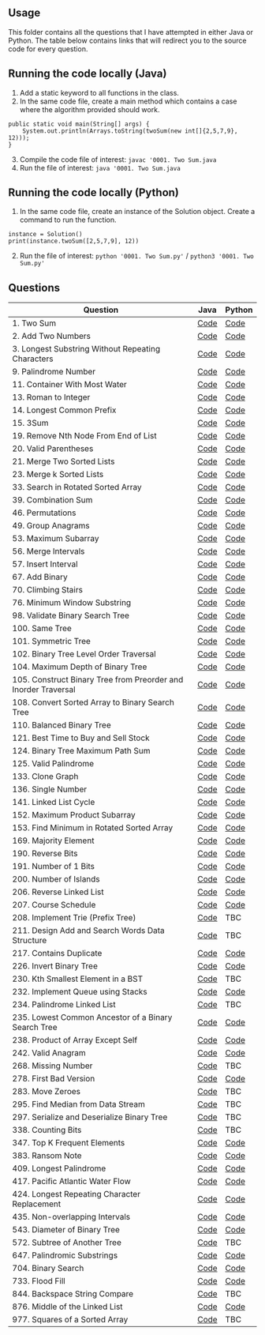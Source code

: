 ## Usage

This folder contains all the questions that I have attempted in either Java or Python. The table below contains links that will redirect you to the source code for every question.

## Running the code locally (Java)
1. Add a static keyword to all functions in the class.
2. In the same code file, create a main method which contains a case where the algorithm provided should work.

```
public static void main(String[] args) {
    System.out.println(Arrays.toString(twoSum(new int[]{2,5,7,9}, 12)));
}
```

3. Compile the code file of interest: `javac '0001. Two Sum.java`
4. Run the file of interest: `java '0001. Two Sum.java`

## Running the code locally (Python)
1. In the same code file, create an instance of the Solution object. Create a command to run the function.

```
instance = Solution()
print(instance.twoSum([2,5,7,9], 12))
```

2. Run the file of interest: `python '0001. Two Sum.py'` / `python3 '0001. Two Sum.py'`

## Questions

| Question | Java | Python |
|----------|------|--------|
| 1. Two Sum | [Code](https://github.com/Jcheez/learning-hub/blob/main/leetcode/java/0001.%20Two%20Sum.java) | [Code](https://github.com/Jcheez/learning-hub/blob/main/leetcode/python/0001.%20Two%20Sum.py) |
| 2. Add Two Numbers | [Code](https://github.com/Jcheez/learning-hub/blob/main/leetcode/java/0002.%20Add%20Two%20Numbers.java) | [Code](https://github.com/Jcheez/learning-hub/blob/main/leetcode/python/0002.%20Add%20Two%20Number.py) |
| 3. Longest Substring Without Repeating Characters | [Code](https://github.com/Jcheez/learning-hub/blob/main/leetcode/java/0003.%20Longest%20Substring%20Without%20Repeating%20Characters.java) | [Code](https://github.com/Jcheez/learning-hub/blob/main/leetcode/python/0003.%20Longest%20Substring%20Without%20Repeating%20Characters.py) |
| 9. Palindrome Number | [Code](https://github.com/Jcheez/learning-hub/blob/main/leetcode/java/0009.%20Palindrome%20Number.java) | [Code](https://github.com/Jcheez/learning-hub/blob/main/leetcode/python/0009.%20Palindrome%20Number.py) |
| 11. Container With Most Water | [Code](https://github.com/Jcheez/learning-hub/blob/main/leetcode/java/0011.%20Container%20With%20Most%20Water.java) | [Code](https://github.com/Jcheez/learning-hub/blob/main/leetcode/python/0011.%20Container%20With%20Most%20Water.py) |
| 13. Roman to Integer | [Code](https://github.com/Jcheez/learning-hub/blob/main/leetcode/java/0013.%20Roman%20to%20Integer.java) | [Code](https://github.com/Jcheez/learning-hub/blob/main/leetcode/python/0013.%20Roman%20to%20Integer.py) |
| 14. Longest Common Prefix | [Code](https://github.com/Jcheez/learning-hub/blob/main/leetcode/java/0014.%20Longest%20Common%20Prefix.java) | [Code](https://github.com/Jcheez/learning-hub/blob/main/leetcode/python/0014.%20Longest%20Common%20Prefix.py) |
| 15. 3Sum | [Code](https://github.com/Jcheez/learning-hub/blob/main/leetcode/java/0015.%203Sum.java) | [Code](https://github.com/Jcheez/learning-hub/blob/main/leetcode/python/0015.%203Sum.py) |
| 19. Remove Nth Node From End of List | [Code](https://github.com/Jcheez/learning-hub/blob/main/leetcode/java/0019.%20Remove%20Nth%20Node%20From%20End%20of%20List.java) | [Code](https://github.com/Jcheez/learning-hub/blob/main/leetcode/python/0019.%20Remove%20Nth%20Node%20From%20End%20of%20List.py) |
| 20. Valid Parentheses | [Code](https://github.com/Jcheez/learning-hub/blob/main/leetcode/java/0020.%20Valid%20Parentheses.java) | [Code](https://github.com/Jcheez/learning-hub/blob/main/leetcode/python/0020.%20Valid%20Parentheses.py) |
| 21. Merge Two Sorted Lists | [Code](https://github.com/Jcheez/learning-hub/blob/main/leetcode/java/0021.%20Merge%20Two%20Sorted%20Lists.java) | [Code](https://github.com/Jcheez/learning-hub/blob/main/leetcode/python/0021.%20Merge%20Two%20Sorted%20Lists.py) |
| 23. Merge k Sorted Lists | [Code](https://github.com/Jcheez/learning-hub/blob/main/leetcode/java/0023.%20Merge%20k%20Sorted%20Lists.java) | [Code](https://github.com/Jcheez/learning-hub/blob/main/leetcode/python/0023.%20Merge%20k%20Sorted%20Lists.py) |
| 33. Search in Rotated Sorted Array | [Code](https://github.com/Jcheez/learning-hub/blob/main/leetcode/java/0033.%20Search%20in%20Rotated%20Sorted%20Array.java) | [Code](https://github.com/Jcheez/learning-hub/blob/main/leetcode/python/0033.%20Search%20in%20Rotated%20Sorted%20Array.py) |
| 39. Combination Sum | [Code](https://github.com/Jcheez/learning-hub/blob/main/leetcode/java/0039.%20Combination%20Sum.java) | [Code](https://github.com/Jcheez/learning-hub/blob/main/leetcode/python/0039.%20Combination%20Sum.py) |
| 46. Permutations | [Code](https://github.com/Jcheez/learning-hub/blob/main/leetcode/java/0046.%20Permutations.java) | [Code](https://github.com/Jcheez/learning-hub/blob/main/leetcode/python/0046.%20Permutations.py) |
| 49. Group Anagrams | [Code](https://github.com/Jcheez/learning-hub/blob/main/leetcode/java/0049.%20Group%20Anagrams.java) | [Code](https://github.com/Jcheez/learning-hub/blob/main/leetcode/python/0049.%20Group%20Anagrams.py)
| 53. Maximum Subarray | [Code](https://github.com/Jcheez/learning-hub/blob/main/leetcode/java/0053.%20Maximum%20Subarray.java) | [Code](https://github.com/Jcheez/learning-hub/blob/main/leetcode/python/0053.%20Maximum%20Subarray.py) |
| 56. Merge Intervals | [Code](https://github.com/Jcheez/learning-hub/blob/main/leetcode/java/0056.%20Merge%20Intervals.java) | [Code](https://github.com/Jcheez/learning-hub/blob/main/leetcode/python/0056.%20Merge%20Intervals.py) |
| 57. Insert Interval | [Code](https://github.com/Jcheez/learning-hub/blob/main/leetcode/java/0057.%20Insert%20Interval.java) | [Code](https://github.com/Jcheez/learning-hub/blob/main/leetcode/python/0057.%20Insert%20Interval.py) |
| 67. Add Binary | [Code](https://github.com/Jcheez/learning-hub/blob/main/leetcode/java/0067.%20Add%20Binary.java) | [Code](https://github.com/Jcheez/learning-hub/blob/main/leetcode/python/0067.%20Add%20Binary.py) |
| 70. Climbing Stairs | [Code](https://github.com/Jcheez/learning-hub/blob/main/leetcode/java/0070.%20Climbing%20Stairs.java) | [Code](https://github.com/Jcheez/learning-hub/blob/main/leetcode/python/0070.%20Climbing%20Stairs.py) |
| 76. Minimum Window Substring| [Code](https://github.com/Jcheez/learning-hub/blob/main/leetcode/java/0076.%20Minimum%20Window%20Substring.java) | [Code](https://github.com/Jcheez/learning-hub/blob/main/leetcode/python/0076.%20Minimum%20Window%20Substring.py) |
| 98. Validate Binary Search Tree | [Code](https://github.com/Jcheez/learning-hub/blob/main/leetcode/java/0098.%20Validate%20Binary%20Search%20Tree.java) | [Code](https://github.com/Jcheez/learning-hub/blob/main/leetcode/python/0098.%20Validate%20Binary%20Search%20Tree.py) |
| 100. Same Tree | [Code](https://github.com/Jcheez/learning-hub/blob/main/leetcode/java/0100.%20Same%20Tree.java) | [Code](https://github.com/Jcheez/learning-hub/blob/main/leetcode/python/0100.%20Same%20Tree.py) |
| 101. Symmetric Tree | [Code](https://github.com/Jcheez/learning-hub/blob/main/leetcode/java/0101.%20Symmetric%20Tree.java) | [Code](https://github.com/Jcheez/learning-hub/blob/main/leetcode/python/0101.%20Symmetric%20Tree.py) |
| 102. Binary Tree Level Order Traversal | [Code](https://github.com/Jcheez/learning-hub/blob/main/leetcode/java/0102.%20Binary%20Tree%20Level%20Order%20Traversal.java) | [Code](https://github.com/Jcheez/learning-hub/blob/main/leetcode/python/0102.%20Binary%20Tree%20Level%20Order%20Traversal.py) |
| 104. Maximum Depth of Binary Tree | [Code](https://github.com/Jcheez/learning-hub/blob/main/leetcode/java/0104.%20Maximum%20Depth%20of%20Binary%20Tree.java) | [Code](https://github.com/Jcheez/learning-hub/blob/main/leetcode/python/0104.%20Maximum%20Depth%20of%20Binary%20Tree.py) |
| 105. Construct Binary Tree from Preorder and Inorder Traversal | [Code](https://github.com/Jcheez/learning-hub/blob/main/leetcode/java/0105.%20Construct%20Binary%20Tree%20from%20Preorder%20and%20Inorder%20Traversal.java) | [Code](https://github.com/Jcheez/learning-hub/blob/main/leetcode/python/0105.%20Construct%20Binary%20Tree%20from%20Preorder%20and%20Inorder%20Traversal.py) |
| 108. Convert Sorted Array to Binary Search Tree | [Code](https://github.com/Jcheez/learning-hub/blob/main/leetcode/java/0108.%20Convert%20Sorted%20Array%20to%20Binary%20Search%20Tree.java) | [Code](https://github.com/Jcheez/learning-hub/blob/main/leetcode/python/0108.%20Convert%20Sorted%20Array%20to%20Binary%20Search%20Tree.py) |
| 110. Balanced Binary Tree | [Code](https://github.com/Jcheez/learning-hub/blob/main/leetcode/java/0110.%20Balanced%20Binary%20Tree.java) | [Code](https://github.com/Jcheez/learning-hub/blob/main/leetcode/python/0110.%20Balanced%20Binary%20Tree.py) |
| 121. Best Time to Buy and Sell Stock | [Code](https://github.com/Jcheez/learning-hub/blob/main/leetcode/java/0121.%20Best%20Time%20to%20Buy%20and%20Sell%20Stock.java) | [Code](https://github.com/Jcheez/learning-hub/blob/main/leetcode/python/0121.%20Best%20Time%20to%20Buy%20and%20Sell%20Stock.py) |
| 124. Binary Tree Maximum Path Sum | [Code](https://github.com/Jcheez/learning-hub/blob/main/leetcode/java/0124.%20Binary%20Tree%20Maximum%20Path%20Sum.java) | [Code](https://github.com/Jcheez/learning-hub/blob/main/leetcode/python/0124.%20Binary%20Tree%20Maximum%20Path%20Sum.py) |
| 125. Valid Palindrome | [Code](https://github.com/Jcheez/learning-hub/blob/main/leetcode/java/0125.%20Valid%20Palindrome.java) | [Code](https://github.com/Jcheez/learning-hub/blob/main/leetcode/python/0125.%20Valid%20Palindrome.py) |
| 133. Clone Graph | [Code](https://github.com/Jcheez/learning-hub/blob/main/leetcode/java/0133.%20Clone%20Graph.java) | [Code](https://github.com/Jcheez/learning-hub/blob/main/leetcode/python/0133.%20Clone%20Graph.py) |
| 136. Single Number | [Code](https://github.com/Jcheez/learning-hub/blob/main/leetcode/java/0136.%20Single%20Number.java) | [Code](https://github.com/Jcheez/learning-hub/blob/main/leetcode/python/0136.%20Single%20Number.py) |
| 141. Linked List Cycle | [Code](https://github.com/Jcheez/learning-hub/blob/main/leetcode/java/0141.%20Linked%20List%20Cycle.java) | [Code](https://github.com/Jcheez/learning-hub/blob/main/leetcode/python/0141.%20Linked%20List%20Cycle.py) |
| 152. Maximum Product Subarray | [Code](https://github.com/Jcheez/learning-hub/blob/main/leetcode/java/0152.%20Maximum%20Product%20Subarray.java) | [Code](https://github.com/Jcheez/learning-hub/blob/main/leetcode/python/0152.%20Maximum%20Product%20Subarray.py) |
| 153. Find Minimum in Rotated Sorted Array | [Code](https://github.com/Jcheez/learning-hub/blob/main/leetcode/java/0153.%20Find%20Minimum%20in%20Rotated%20Sorted%20Array.java) | [Code](https://github.com/Jcheez/learning-hub/blob/main/leetcode/python/0153.%20Find%20Minimum%20in%20Rotated%20Sorted%20Array.py) |
| 169. Majority Element | [Code](https://github.com/Jcheez/learning-hub/blob/main/leetcode/java/0169.%20Majority%20Element.java) | [Code](https://github.com/Jcheez/learning-hub/blob/main/leetcode/python/0169.%20Majority%20Element.py) |
| 190. Reverse Bits | [Code](https://github.com/Jcheez/learning-hub/blob/main/leetcode/java/0190.%20Reverse%20Bits.java) | [Code](https://github.com/Jcheez/learning-hub/blob/main/leetcode/python/0190.%20Reverse%20Bits.py) |
| 191. Number of 1 Bits | [Code](https://github.com/Jcheez/learning-hub/blob/main/leetcode/java/0191.%20Number%20of%201%20Bits.java) | [Code](https://github.com/Jcheez/learning-hub/blob/main/leetcode/python/0191.%20Number%20of%201%20Bits.py) |
| 200. Number of Islands | [Code](https://github.com/Jcheez/learning-hub/blob/main/leetcode/java/0200.%20Number%20of%20Islands.java) | [Code](https://github.com/Jcheez/learning-hub/blob/main/leetcode/python/0200.%20Number%20of%20Islands.py) |
| 206. Reverse Linked List | [Code](https://github.com/Jcheez/learning-hub/blob/main/leetcode/java/0206.%20Reverse%20Linked%20List.java) | [Code](https://github.com/Jcheez/learning-hub/blob/main/leetcode/python/0206.%20Reverse%20Linked%20List.py) |
| 207. Course Schedule | [Code](https://github.com/Jcheez/learning-hub/blob/main/leetcode/java/0207.%20Course%20Schedule.java) | [Code](https://github.com/Jcheez/learning-hub/blob/main/leetcode/python/0207.%20Course%20Schedule.py) |
| 208. Implement Trie (Prefix Tree) | [Code](https://github.com/Jcheez/learning-hub/blob/main/leetcode/java/0208.%20Implement%20Trie%20(Prefix%20Tree).java) | TBC |
| 211. Design Add and Search Words Data Structure | [Code](https://github.com/Jcheez/learning-hub/blob/main/leetcode/java/0211.%20Design%20Add%20and%20Search%20Words%20Data%20Structure.java) | TBC |
| 217. Contains Duplicate | [Code](https://github.com/Jcheez/learning-hub/blob/main/leetcode/java/0217.%20Contains%20Duplicate.java) | [Code](https://github.com/Jcheez/learning-hub/blob/main/leetcode/python/0217.%20Contains%20Duplicate.py) |
| 226. Invert Binary Tree | [Code](https://github.com/Jcheez/learning-hub/blob/main/leetcode/java/0226.%20Invert%20Binary%20Tree.java) | [Code](https://github.com/Jcheez/learning-hub/blob/main/leetcode/python/0226.%20Invert%20Binary%20Tree.py) |
| 230. Kth Smallest Element in a BST | [Code](https://github.com/Jcheez/learning-hub/blob/main/leetcode/java/0230.%20Kth%20Smallest%20Element%20in%20a%20BST.java) | TBC |
| 232. Implement Queue using Stacks | [Code](https://github.com/Jcheez/learning-hub/blob/main/leetcode/java/0232.%20Implement%20Queue%20using%20Stacks.java) | [Code](https://github.com/Jcheez/learning-hub/blob/main/leetcode/python/0232.%20Implement%20Queue%20using%20Stacks.py) |
| 234. Palindrome Linked List | [Code](https://github.com/Jcheez/learning-hub/blob/main/leetcode/java/0234.%20Palindrome%20Linked%20List.java) | TBC |
| 235. Lowest Common Ancestor of a Binary Search Tree | [Code](https://github.com/Jcheez/learning-hub/blob/main/leetcode/java/0235.%20Lowest%20Common%20Ancestor%20of%20a%20Binary%20Search%20Tree.java) | [Code](https://github.com/Jcheez/learning-hub/blob/main/leetcode/python/0235.%20Lowest%20Common%20Ancestor%20of%20a%20Binary%20Search%20Tree.py) |
| 238. Product of Array Except Self | [Code](https://github.com/Jcheez/learning-hub/blob/main/leetcode/java/0238.%20Product%20of%20Array%20Except%20Self.java) | [Code](https://github.com/Jcheez/learning-hub/blob/main/leetcode/python/0238.%20Product%20of%20Array%20Except%20Self.py) |
| 242. Valid Anagram | [Code](https://github.com/Jcheez/learning-hub/blob/main/leetcode/java/0242.%20Valid%20Anagram.java) | [Code](https://github.com/Jcheez/learning-hub/blob/main/leetcode/python/0242.%20Valid%20Anagram.py) |
| 268. Missing Number | [Code](https://github.com/Jcheez/learning-hub/blob/main/leetcode/java/0268.%20Missing%20Number.java) | TBC |
| 278. First Bad Version | [Code](https://github.com/Jcheez/learning-hub/blob/main/leetcode/java/0278.%20First%20Bad%20Version.java) | [Code](https://github.com/Jcheez/learning-hub/blob/main/leetcode/python/0278.%20First%20Bad%20Version.py) |
| 283. Move Zeroes | [Code](https://github.com/Jcheez/learning-hub/blob/main/leetcode/java/0283.%20Move%20Zeroes.java) | TBC |
| 295. Find Median from Data Stream | [Code](https://github.com/Jcheez/learning-hub/blob/main/leetcode/java/0295.%20Find%20Median%20from%20Data%20Stream.java) | TBC |
| 297. Serialize and Deserialize Binary Tree | [Code](https://github.com/Jcheez/learning-hub/blob/main/leetcode/java/0297.%20Serialize%20and%20Deserialize%20Binary%20Tree.java) | TBC |
| 338. Counting Bits | [Code](https://github.com/Jcheez/learning-hub/blob/main/leetcode/java/0338.%20Counting%20Bits.java) | TBC |
| 347. Top K Frequent Elements | [Code](https://github.com/Jcheez/learning-hub/blob/main/leetcode/java/0347.%20Top%20K%20Frequent%20Elements.java) | [Code](https://github.com/Jcheez/learning-hub/blob/main/leetcode/python/0347.%20Top%20K%20Frequent%20Elements.py) |
| 383. Ransom Note | [Code](https://github.com/Jcheez/learning-hub/blob/main/leetcode/java/0383.%20Ransom%20Note.java) | [Code](https://github.com/Jcheez/learning-hub/blob/main/leetcode/python/0383.%20Ransom%20Note.py) |
| 409. Longest Palindrome | [Code](https://github.com/Jcheez/learning-hub/blob/main/leetcode/java/0409.%20Longest%20Palindrome.java) | [Code](https://github.com/Jcheez/learning-hub/blob/main/leetcode/python/0409.%20Longest%20Palindrome.py) |
| 417. Pacific Atlantic Water Flow | [Code](https://github.com/Jcheez/learning-hub/blob/main/leetcode/java/0417.%20Pacific%20Atlantic%20Water%20Flow.java) | [Code](https://github.com/Jcheez/learning-hub/blob/main/leetcode/python/0417.%20Pacific%20Atlantic%20Water%20Flow.py) |
| 424. Longest Repeating Character Replacement | [Code](https://github.com/Jcheez/learning-hub/blob/main/leetcode/java/0424.%20Longest%20Repeating%20Character%20Replacement.java) | [Code](https://github.com/Jcheez/learning-hub/blob/main/leetcode/python/0424.%20Longest%20Repeating%20Character%20Replacement.py) |
| 435. Non-overlapping Intervals | [Code](https://github.com/Jcheez/learning-hub/blob/main/leetcode/java/0435.%20Non-overlapping%20Intervals.java) | [Code](https://github.com/Jcheez/learning-hub/blob/main/leetcode/python/0435.%20Non-overlapping%20Intervals.py) |
| 543. Diameter of Binary Tree | [Code](https://github.com/Jcheez/learning-hub/blob/main/leetcode/java/0543.%20Diameter%20of%20Binary%20Tree.java) | [Code](https://github.com/Jcheez/learning-hub/blob/main/leetcode/python/0543.%20Diameter%20of%20Binary%20Tree.py) |
| 572. Subtree of Another Tree | [Code](https://github.com/Jcheez/learning-hub/blob/main/leetcode/java/0572.%20Subtree%20of%20Another%20Tree.java) | TBC |
| 647. Palindromic Substrings | [Code](https://github.com/Jcheez/learning-hub/blob/main/leetcode/java/0647.%20Palindromic%20Substrings.java) | [Code](https://github.com/Jcheez/learning-hub/blob/main/leetcode/python/0647.%20Palindromic%20Substrings.py) |
| 704. Binary Search | [Code](https://github.com/Jcheez/learning-hub/blob/main/leetcode/java/0704.%20Binary%20Search.java) | [Code](https://github.com/Jcheez/learning-hub/blob/main/leetcode/python/0704.%20Binary%20Search.py) |
| 733. Flood Fill | [Code](https://github.com/Jcheez/learning-hub/blob/main/leetcode/java/0733.%20Flood%20Fill.java) | [Code](https://github.com/Jcheez/learning-hub/blob/main/leetcode/python/0733.%20Flood%20Fill.py) |
| 844. Backspace String Compare | [Code](https://github.com/Jcheez/learning-hub/blob/main/leetcode/java/0844.%20Backspace%20String%20Compare.java) | TBC |
| 876. Middle of the Linked List | [Code](https://github.com/Jcheez/learning-hub/blob/main/leetcode/java/0876.%20Middle%20of%20the%20Linked%20List.java) | [Code](https://github.com/Jcheez/learning-hub/blob/main/leetcode/python/0876.%20Middle%20of%20the%20Linked%20List.py) |
| 977. Squares of a Sorted Array | [Code](https://github.com/Jcheez/learning-hub/blob/main/leetcode/java/0977.%20Squares%20of%20a%20Sorted%20Array.java) | TBC |
